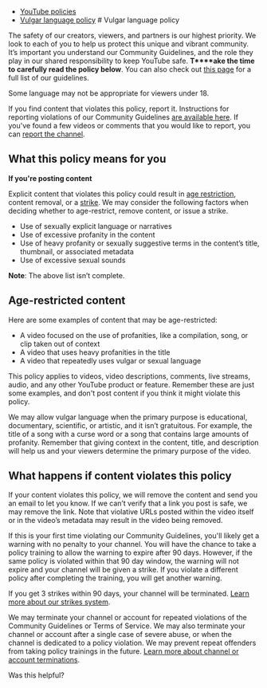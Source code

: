 * [YouTube policies](/youtube/topic/2803176?hl=en&ref_topic=6151248)
* [Vulgar language policy](/youtube/answer/10072685)
       # Vulgar language policy


The safety of our creators, viewers, and partners is our highest priority. We look to each of you to help us protect this unique and vibrant community. It’s important you understand our Community Guidelines, and the role they play in our shared responsibility to keep YouTube safe. **T****ake the time to carefully read the policy below**. You can also check out [this page](/youtube/answer/9288567) for a full list of our guidelines.


Some language may not be appropriate for viewers under 18.


If you find content that violates this policy, report it. Instructions for reporting violations of our Community Guidelines [are available here](https://support.google.com/youtube/answer/2802027). If you've found a few videos or comments that you would like to report, you can [report the channel](https://support.google.com/youtube/answer/2802027#report_channel).



## What this policy means for you


**If you're posting content**


Explicit content that violates this policy could result in [age restriction](/youtube/answer/2802167), content removal, or a [strike](/youtube/answer/2802032). We may consider the following factors when deciding whether to age-restrict, remove content, or issue a strike.


* Use of sexually explicit language or narratives
* Use of excessive profanity in the content
* Use of heavy profanity or sexually suggestive terms in the content’s title, thumbnail, or associated metadata
* Use of excessive sexual sounds


**Note**: The above list isn’t complete.



## Age-restricted content



Here are some examples of content that may be age-restricted:
* A video focused on the use of profanities, like a compilation, song, or clip taken out of context
* A video that uses heavy profanities in the title
* A video that repeatedly uses vulgar or sexual language




This policy applies to videos, video descriptions, comments, live streams, audio, and any other YouTube product or feature. Remember these are just some examples, and don't post content if you think it might violate this policy.


We may allow vulgar language when the primary purpose is educational, documentary, scientific, or artistic, and it isn’t gratuitous. For example, the title of a song with a curse word or a song that contains large amounts of profanity. Remember that giving context in the content, title, and description will help us and your viewers determine the primary purpose of the video.


## What happens if content violates this policy


If your content violates this policy, we will remove the content and send you an email to let you know. If we can’t verify that a link you post is safe, we may remove the link. Note that violative URLs posted within the video itself or in the video’s metadata may result in the video being removed.


If this is your first time violating our Community Guidelines, you'll likely get a warning with no penalty to your channel. You will have the chance to take a policy training to allow the warning to expire after 90 days. However, if the same policy is violated within that 90 day window, the warning will not expire and your channel will be given a strike. If you violate a different policy after completing the training, you will get another warning.


If you get 3 strikes within 90 days, your channel will be terminated. [Learn more about our strikes system](/youtube/answer/2802032).



We may terminate your channel or account for repeated violations of the Community Guidelines or Terms of Service. We may also terminate your channel or account after a single case of severe abuse, or when the channel is dedicated to a policy violation. We may prevent repeat offenders from taking policy trainings in the future. [Learn more about channel or account terminations](/youtube/answer/2802168).



   Was this helpful?